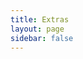 ```yaml
---
title: Extras
layout: page
sidebar: false
---
```


<DocsComponentsList title="Extras" :search="true" />
